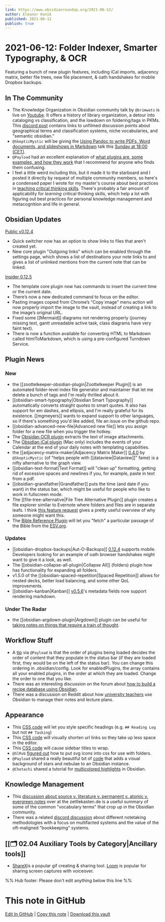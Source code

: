 ```yaml
---
link: https://www.obsidianroundup.org/2021-06-12/
author: Eleanor Konik
published: 2021-06-12
publish: true
---
```


# 2021-06-12: Folder Indexer, Smarter Typography, & OCR
Featuring a bunch of new plugin features, including iCal imports, adjacency matrix, better file trees, new file placement, & oath handshakes for mobile Dropbox backups.

## In The Community

- The Knowledge Organization in Obsidian community talk by `@brimwats` is live on [Youtube](https://www.youtube.com/watch?v=jMJbVUUi34I). It offers a history of library organization, a detour into cataloging vs classification, and the lowdown on foldering/tags in PKMs. This [discord post](https://discord.com/channels/686053708261228577/694233507500916796/852555393741750272) contains links to unfilmed discussion points about geographical terms and classification systems, niche vocabularies, and "semantic obsidian."
- `@SkepticMystic` will be giving the [Using Pandoc to write PDFs, Word documents, and slideshows in Markdown](https://forum.obsidian.md/t/using-pandoc-to-keep-your-workflow-inside-obsidian-community-talk-by-skepticmystic/) talk this [Sunday at 18:00 (CET)](https://share.clickup.com/c/h/4gdf2-36/5b21a6f8588e5c6).
- `@Payload` had an excellent explanation of [what plugins are, some examples, and how they work](https://discord.com/channels/686053708261228577/707816848615407697/851695771178762240) that I recommend for anyone who finds them confusing.
- I feel a little weird including this, but it made it to the starboard and I posted it directly by request of multiple community members, so here's a condensed paper I wrote for my master's course about best practices in [teaching critical thinking skills](https://eleanorkonik.com/difficulties-teaching-critical-thinking/). There's probably a fair amount of applicability for _learning_ critical thinking skills, which help a lot with figuring out best practices for personal knowledge management and metacognition and life in general.

## Obsidian Updates

[Public v0.12.4](https://forum.obsidian.md/t/obsidian-release-v0-12-4/18764)

- Quick switcher now has an option to show links to files that aren't created yet.
- New core plugin "Outgoing links" which can be enabled through the settings page, which shows a list of destinations your note links to and gives a list of unlinked mentions from the current note that can be linked.

[Insider 0.12.5](https://forum.obsidian.md/t/obsidian-release-v0-12-5-insider-build/19374)

- The template core plugin now has commands to insert the current time or the current date.
- There’s now a new dedicated command to focus on the editor.
- Pasting images copied from Chrome’s “Copy image” menu action will now properly import the image to the vault, instead of creating a link to the image’s original URL.
- Fixed some [[Mermaid]] diagrams not rendering properly (journey missing text, gantt unreadable active task, class diagrams have very faint text).
- There is now a function available for converting HTML to Markdown called htmlToMarkdown, which is using a pre-configured Turndown Service.

## Plugin News

### New

- the [[zoottelkeeper-obsidian-plugin|Zoottelkeeper Plugin]] is an automated folder-level index file generator and maintainer that let me delete a bunch of tags and I'm really thrilled about it.
- [[obsidian-smart-typography|Obsidian Smart Typography]] automatically converts straight quotes to smart quotes. It also has support for em dashes, and ellipsis, and I'm really grateful for its existence. [[mgmeyers]] wants to expand support to other languages, so if there's something you'd like added, file an issue on the github repo.
- [[obsidian-advanced-new-file|Advanced new file]] lets you assign folder for a new file when you trigger the hotkey.
- The [Obisidan OCR plugin](https://github.com/schlundd/obsidian-ocr-plugin) extracts the text of image attachments.
- The [Obsidian iCal plugin](https://github.com/mdelobelle/obsidian-ical/tree/master) (Mac only) includes the events of your Calendar at the end of your daily notes with templating capabilities.
- the [[adjacency-matrix-maker|Adjacency Matrix Maker]] [0.4.0](https://github.com/SkepticMystic/adjacency-matrix-maker/releases/tag/0.4.0) by `@SkepticMystic` (of "helps people with [[dataview|Dataview]]" fame) is a nifty alternative to the graph view.
- [[obsidian-text-format|Text Format]] will "clean up" formatting, getting rid of excessive spaces and newlines if you, for example, paste in text from a pdf.
- [[obsidian-grandfather|Grandfather]] puts the time (and date if you want) in the status bar, which might be useful for people who like to work in fullscreen mode.
- The [[file-tree-alternative|File Tree Alternative Plugin]] plugin creates a file explorer similar to Evernote where folders and files are in separate leafs. I think [this feature request](https://forum.obsidian.md/t/split-view-of-the-file-pane/19555) gives a pretty useful overview of why someone might want this.
- The [Bible Reference Plugin](https://forum.obsidian.md/t/new-plugin-bible-reference-plugin-alpha/19532) will let you "fetch" a particular passage of the Bible from the [ESV.org](https://www.esv.org/).

### Updates

- [[obsidian-dropbox-backups|Aut-O-Backups]] [0.12.4](https://github.com/ryanpcmcquen/obsidian-dropbox-backups) supports mobile. Developers looking for an example of oath browser handshakes might want to give it a look, as well.
- The [[obsidian-collapse-all-plugin|Collapse All]] (folders) plugin how has functionality for expanding all folders.
- v1.5.0 of the [[obsidian-spaced-repetition|Spaced Repetition]] allows for nested decks, better load balancing, and some other QoL improvements.
- [[obsidian-kanban|Kanban]] [v0.5.6](https://github.com/mgmeyers/obsidian-kanban/discussions/177)'s metadata fields now support rendering markdown.

### Under The Radar

- the [[obsidian-argdown-plugin|Argdown]] plugin can be useful for [taking notes on things that require a train of thought](https://forum.obsidian.md/t/taking-notes-on-information-that-requires-a-chain-of-thought/19531).

## Workflow Stuff

- A [tip](http://discordapp.com/channels/686053708261228577/707816848615407697/852793134479835146) via `@Payload` is that the order of plugins being loaded decides the order of content that they populate in the status bar (if they are loaded first, they would be on the left of the status bar). You can change this ordering in .obsidian/config. Look for enabledPlugins, the array contains all your enabled plugins, in the order at which they are loaded. Change the order to one that you like.
- There was an interesting discussion on the forum about [how to build a recipe database using Obsidian](https://forum.obsidian.md/t/help-howto-build-recipe-database-in-obsidian-complex/19548/4).
- There was a discussion on Reddit about how [university teachers](https://www.reddit.com/r/ObsidianMD/comments/nx9ayz/any_teachers_out_there_using_obsidian/) use Obsidian to manage their notes and lecture plans.

## Appearance

- This [CSS code](http://discordapp.com/channels/686053708261228577/702656734631821413/850509685110210580) will let you style specific headings (e.g. `## Reading Log` but not `## Tasking`)
- This [CSS code](http://discordapp.com/channels/686053708261228577/702656734631821413/851588418487975966) will visually shorten url links so they take up less space in the editor.
- This [CSS code](https://forum.obsidian.md/t/soft-wrap-file-name-in-sidebar/2369) will cause sidebar titles to wrap.
- `@SlRvb` [figured out](https://discord.com/channels/686053708261228577/771575014382108672/850791937371537458) how to put svg icons into css for use with folders.
- `@Payload` shared a really beautiful bit of [code](https://discord.com/channels/686053708261228577/702656734631821413/851474397238788146) that adds a visual background of stars and nebulae to an Obsidian instance.
- `@Chetachi` shared a tutorial for [multicolored highlights](https://www.reddit.com/r/ObsidianMD/comments/nu0olr/multicolored_highlighting_in_obsidian/) in Obsidian.

## Knowledge Management

- This [discussion about source v. literature v. permanent v. atomic v. evergreen notes](https://forum.zettelkasten.de/discussion/1582/what-are-source-notes-literature-notes-permanent-notes-atomic-and-evergreen-notes) over at the zettlekasten.de is a useful summary of some of the common "vocabulary terms" that crop up in the Obsidian community.
- There was a related [discord discussion](https://discord.com/channels/686053708261228577/710585052769157141/852673138843189258) about different notetaking methodologies with a focus on multifacted systems and the value of the oft-maligned "bookkeeping" systems.

## [[🗂️ 02.04 Auxiliary Tools by Category|Ancillary tools]]

- [ShareX](https://getsharex.com/)is a popular gif creating & sharing tool. [Loom](https://www.loom.com/) is popular for sharing screen captures with voiceover.

%% Hub footer: Please don't edit anything below this line %%

# This note in GitHub

<span class="git-footer">[Edit In GitHub](https://github.dev/obsidian-community/obsidian-hub/blob/main/01%20-%20Community/Obsidian%20Roundup/2021.06.12.md "git-hub-edit-note") | [Copy this note](https://raw.githubusercontent.com/obsidian-community/obsidian-hub/main/01%20-%20Community/Obsidian%20Roundup/2021.06.12.md "git-hub-copy-note") | [Download this vault](https://github.com/obsidian-community/obsidian-hub/archive/refs/heads/main.zip "git-hub-download-vault") </span>

